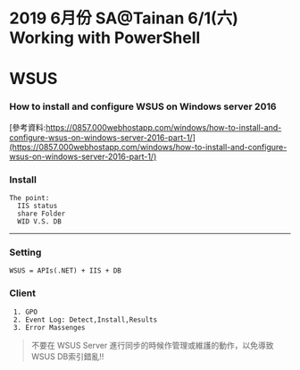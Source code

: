 # 2019 6月份 SA@Tainan 6/1(六) Working with PowerShell
# WSUS
### How to install and configure WSUS on Windows server 2016
[參考資料:https://0857.000webhostapp.com/windows/how-to-install-and-configure-wsus-on-windows-server-2016-part-1/](https://0857.000webhostapp.com/windows/how-to-install-and-configure-wsus-on-windows-server-2016-part-1/)

### Install
```
The point:
  IIS status
  share Folder
  WID V.S. DB
```
---
### Setting
```
WSUS = APIs(.NET) + IIS + DB
```
### Client
```
 1. GPO
 2. Event Log: Detect,Install,Results
 3. Error Massenges
```

> 不要在 WSUS Server 進行同步的時候作管理或維護的動作，以免導致WSUS DB索引錯亂!!

